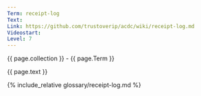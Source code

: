 ```yaml
---
Term: receipt-log
Text: 
Link: https://github.com/trustoverip/acdc/wiki/receipt-log.md
Videostart: 
Level: 7
---
```


{{ page.collection }} - {{ page.Term }}

   {{ page.text }}

{% include_relative glossary/receipt-log.md %}
